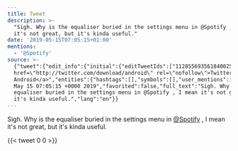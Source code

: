 ```yaml
---
title: Tweet
description: >-
  "Sigh. Why is the equaliser buried in the settings menu in @Spotify , I mean
  it's not great, but it's kinda useful."
date: '2019-05-15T07:05:15+01:00'
mentions:
  - '@Spotify'
source: >-
  {"tweet":{"edit_info":{"initial":{"editTweetIds":["1128556935618400256"],"editableUntil":"2019-05-15T08:05:15.682Z","editsRemaining":"5","isEditEligible":true}},"retweeted":false,"source":"<a
  href=\"http://twitter.com/download/android\" rel=\"nofollow\">Twitter for
  Android</a>","entities":{"hashtags":[],"symbols":[],"user_mentions":[{"name":"Spotify","screen_name":"Spotify","indices":["58","66"],"id_str":"17230018","id":"17230018"}],"urls":[]},"display_text_range":["0","114"],"favorite_count":"0","id_str":"1128556935618400256","truncated":false,"retweet_count":"0","id":"1128556935618400256","created_at":"Wed
  May 15 07:05:15 +0000 2019","favorited":false,"full_text":"Sigh. Why is the
  equaliser buried in the settings menu in @Spotify , I mean it's not great, but
  it's kinda useful.","lang":"en"}}
---
```

Sigh. Why is the equaliser buried in the settings menu in [@Spotify](https://twitter.com/@Spotify) , I mean it's not great, but it's kinda useful.
    
{{< tweet 0 0 >}}
    
